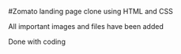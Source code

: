 #Zomato landing page clone using HTML and CSS

All important images and files have been added

Done with coding
